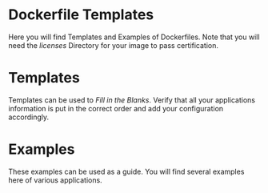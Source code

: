 # Dockerfile Templates

Here you will find Templates and Examples of Dockerfiles. Note that you will need the *licenses* Directory for your image to pass certification. 

# Templates

Templates can be used to *Fill in the Blanks*. Verify that all your applications information is put in the correct order and add your configuration accordingly. 

# Examples

These examples can be used as a guide. You will find several examples here of various applications. 
